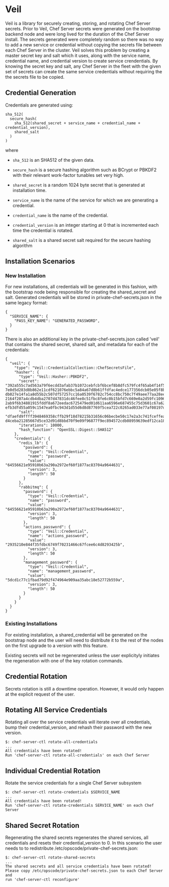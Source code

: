 # Veil

Veil is a library for securely creating, storing, and rotating Chef
Server secrets. Prior to Veil, Chef Server secrets were generated
on the bootstrap backend node and were long lived for the duration
of the Chef Server install. The secrets generated were completely
random so there was no way to add a new service or credential without
copying the secrets file between each Chef Server in the cluster.
Veil solves this problem by creating a master secret key and salt
which it uses, along with the service name, credential name, and
credential version to create service crendentials. By knowing the
secret key and salt, any Chef Server in the fleet with the given
set of secrets can create the same service credentials without
requiring the the secrets file to be copied.

## Credential Generation

Credentials are generated using:

    sha_512(
      secure_hash(
        sha_512(shared_secret + service_name + credential_name + credential_version),
        shared_salt
      )
    )

where

- `sha_512` is an SHA512 of the given data.

- `secure_hash` is a secure hashing algorithm such as BCrypt
  or PBKDF2 with their relevant work-factor tunables set very high.

- `shared_secret` is a random 1024 byte secret that is generated at installation
  time.

- `service_name` is the name of the service for which we are generating a
  credential.

- `credential_name` is the name of the credential.

- `credential_version` is an integer starting at 0 that is incremented
  each time the credential is rotated.

- `shared_salt` is a shared secret salt required for the secure hashing algorithm

## Installation Scenarios

### New Installation

For new installations, all credentials will be generated in this
fashion, with the bootstrap node being responsible for creating the
shared_secret and salt.  Generated credentials will be stored in
private-chef-secrets.json in the same legacy format:

    {
      "SERVICE_NAME": {
        "PASS_KEY_NAME": "GENERATED_PASSWORD",
      }
    }

There is also an additional key in the private-chef-secrets.json called 'veil'
that contains the shared secret, shared salt, and metadata for each of
the credentials:

    {
      "veil": {
        "type": "Veil::CredentialCollection::ChefSecretsFile",
        "hasher": {
          "type": "Veil::Hasher::PBKDF2",
          "secret": "392a555c7ad563a79f6ecdd3afab37b1072cebfcbf6bcef8b8dfc579fc4f65ab4f14f541dce541f2674f5e1678ed39f23e6cffe77c2b492f677c9f2b0f767709639304868e76919c9c8df27296a30038e0d
    7e0d5d283d8b862e11cdf621076ebbc5a84a67d8b61ffdfac4edce177356dcb05e05f8ba0c09fc6022d793f35d374041ac8a9a1b845d80fba2fa06f00e1d332d360371e58d52fe3d0946d0a00e8b6ff9a475f6970d8359ad2cdf
    db027e14fa1a8d55b2c507df57257cc16a0539f6782c754cc8bc750c7f49aee77aa28ee67ee78ee11b169ec72ab16f5daa4c6ebf638d5c6e267fdb1a2cecacd4dcf42924ce5c9af3e648951e28c735e1334ec8c9821c9708cc19
    2164f207a4cdb4dba2707d47831dc46fee8c51fbc8fe6c0b15bfd7c669e0a2d59fc109658585a882394dda29c7442bc629b5cd181005aa08bc742fb97f02205ca2ff6cfa91671fc7c1e602e153921e0854f63d5a3e5de7dfd1f1
    2ab9f6b34881915fddf8a672eedac6725479ed01d611aa6596e687455c75d3601c67a62164da1a2de16f5e6612d78a909af399cd96aa27bad574cc73edd92377be0020a7d5ef8e969a68c93a0c8fbfb8ed30402a93595ae663ed
    efb3dfd55a059c1547ea0fbc943d1d55d6d8d87769f5cea722c0265ad033e77af08197d33fcb90cb78d7ec4ae56115e1598fbb3c441ee38019b13b6df396408e6ebcb10d541da",
          "salt": "dfaefd9ffff3948469358cffb29f18d78215b31656c06becbe50c17e2a3c741fceffea28c31178adc7cd0764f9e01490a7e460adcd755e514f86b1ad4fed5e33bcee7411c821f390b4936cecd83b771d48e9e
    d4ceba21285667d5ce32d91d8bbd70f9e09f96877f9ec894572cdb08959639edf12ca183ba0c03e336745230fc2",
          "iterations": 10000,
          "hash_function": "OpenSSL::Digest::SHA512"
        },
        "credentials": {
          "redis_lb": {
            "password": {
              "type": "Veil::Credential",
              "name": "password",
              "value": "64556621e95910b63a290a2972ef60f1877ac83704a9644631",
              "version": 3,
              "length": 50
            }
          },
          "rabbitmq": {
            "password": {
              "type": "Veil::Credential",
              "name": "password",
              "value": "64556621e95910b63a290a2972ef60f1877ac83704a9644631",
              "version": 3,
              "length": 50
            },
            "actions_password": {
              "type": "Veil::Credential",
              "name": "actions_password",
              "value": "2935210e844f35fdbc6749f70231466c67fcee6c4d8293425b",
              "version": 3,
              "length": 50
            },
            "management_password": {
              "type": "Veil::Credential",
              "name": "management_password",
              "value": "5dcd1c77c1fbad79d92f474964e909aa35abc18e52772b559a",
              "version": 3,
              "length": 50
            }
          }
        }
      }
    }

### Existing Installations

For existing installation, a shared_credential will be generated on
the bootstrap node and the user will need to distribute it to the rest
of the nodes on the first upgrade to a version with this feature.

Existing secrets will not be regenerated unless the user explicityly initiates
the regeneration with one of the key rotation commands.

## Credential Rotation

Secrets rotation is still a downtime operation. However, it would only
happen at the explicit request of the user.

## Rotating All Service Credentials

Rotating all over the service credentials will iterate over all credentials,
bump their credential_version, and rehash their password with the new version.

  ```shell
  $: chef-server-ctl rotate-all-credentials
  ...
  All credentials have been rotated!
  Run 'chef-server-ctl rotate-all-credentials' on each Chef Server
  ```

## Individual Credential Rotation

Rotate the service credentials for a single Chef Server subsystem

  ```shell
  $: chef-server-ctl rotate-credentials $SERVICE_NAME
  ...
  All credentials have been rotated!
  Run 'chef-server-ctl rotate-credentials SERVICE_NAME' on each Chef Server
  ```

## Shared Secret Rotation

Regenerating the shared secrets regenerates the shared services, all credentials
and resets their credential_version to 0. In this scenario the user needs to to
redistribute /etc/opscode/private-chef-secrets.json:

  ```shell
  $: chef-server-ctl rotate-shared-secrets
  ...
  The shared secrets and all service credentials have been rotated!
  Please copy /etc/opscode/private-chef-secrets.json to each Chef Server and
  run 'chef-server-ctl reconfigure'
  ```
